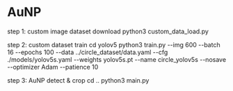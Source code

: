 # AuNP

step 1: custom image dataset download
python3 custom_data_load.py

step 2: custom dataset train
cd yolov5
python3 train.py --img 600 --batch 16 --epochs 100 --data ../circle_dataset/data.yaml --cfg ./models/yolov5s.yaml --weights yolov5s.pt --name circle_yolov5s --nosave --optimizer Adam --patience 10

step 3: AuNP detect & crop
cd ..
python3 main.py



